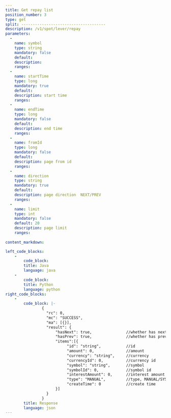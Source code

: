```yaml
---
title: Get repay list
position_number: 3
type: get
split: -------------------------------------
description: /v1/spot/lever/repay
parameters:
  -
    name: symbol
    type: string
    mandatory: false
    default:
    description:
    ranges:
  -
    name: startTime
    type: long
    mandatory: true
    default:
    description: start time
    ranges:
  -
    name: endTime
    type: long
    mandatory: false
    default:
    description: end time
    ranges:
  -
    name: fromId
    type: long
    mandatory: false
    default:
    description: page from id
    ranges:
  -
    name: direction
    type: string
    mandatory: true
    default:
    description: page direction  NEXT/PREV
    ranges:
  -
    name: limit
    type: int
    mandatory: false
    default: 20
    description: page limit
    ranges:
  
content_markdown: 

left_code_blocks:
    -
        code_block:
        title: Java
        language: java
    -
        code_block:
        title: Python
        language: python
right_code_blocks:
    -
        code_block: |-
                {
                  "rc": 0,
                  "mc": "SUCCESS",
                  "ma": [{}],
                  "result": {
                      "hasNext": true,               //whether has next page
                      "hasPrev": true,               //whether has previous page
                      "items":[{
                           "id": "string",           //id
                           "amount": 0,              //amount
                           "currency": "string",     //currency
                           "currencyId": 0,          //currency id
                           "symbol": "string",       //symbol
                           "symbolId": 0,            //symbol id
                           "interestAmount": 0,      //interest amount
                           "type": "MANUAL",         //type, MANUAL/SYSTEM
                           "createTime": 0           //create time
                      }]
                  }
                }
        title: Response
        language: json
---
```

